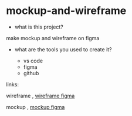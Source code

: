 # mockup-and-wireframe
  *  what is this project?

 make mockup and wireframe on figma

   * what are the tools you used to create it?

        * vs code 
        * figma
        * github
  
  links:

  wireframe ,
[wireframe figma](https://www.figma.com/file/w7OuTneT4Apl39yb8dMLq0/Untitled?node-id=0%3A1&t=ri8v8RfxG7EXBIBa-0)
  
  mockup ,
  [mockup figma](https://www.figma.com/file/w7OuTneT4Apl39yb8dMLq0/Untitled?node-id=13%3A439&t=ri8v8RfxG7EXBIBa-0)






  
